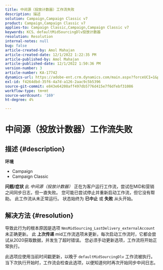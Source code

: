 ```yaml
---
title: 中间源（投放计数器）工作流失败
description: 描述
solution: Campaign,Campaign Classic v7
product: Campaign,Campaign Classic v7
applies-to: Campaign Classic,Campaign,Campaign Classic v7
keywords: KCS、defaultMidSourcingDlv投放计数器
resolution: Resolution
internal-notes: null
bug: false
article-created-by: Amol Mahajan
article-created-date: 12/1/2022 1:22:35 PM
article-published-by: Amol Mahajan
article-published-date: 12/1/2022 1:50:36 PM
version-number: 3
article-number: KA-17742
dynamics-url: https://adobe-ent.crm.dynamics.com/main.aspx?forceUCI=1&pagetype=entityrecord&etn=knowledgearticle&id=79e72335-7b71-ed11-9561-6045bd006793
exl-id: f4264dbd-35f6-4a7d-a126-2aac9c5b5396
source-git-commit: e843e64208aff497db5776d415e7f6dfebf31086
workflow-type: tm+mt
source-wordcount: '169'
ht-degree: 4%

---
```


# 中间源（投放计数器）工作流失败

## 描述 {#description}

<b>环境</b>
- Campaign
- Campaign Classic



<b>问题/症状</b>
此 *中间源（投放计数器）* 正在为客户运行工作流，尝试在MID和营销之间同步日志，但一直失败。 您可能已尝试停止并重新启动工作流，但它没有帮助。 此工作流从未正常运行。 状态始终为 <b>已中止</b> 或 <b>失败</b> 从头开始。


## 解决方法 {#resolution}


导致此行为的根本原因是选项 `NmsMidSourcing_LastDelivery_externalAccount` 未正确更新。 此 <b>上次传递</b> mid工作流选项未更新，每次启动工作流时，它都会尝试从2020获取数据，并发生了超时错误。 您必须手动更新选项，工作流将开始正常执行。

此选项应使用当前时间戳更新，以晚于 `defaultMidSourcingDlv` 工作流被执行。 当下次执行开始时，工作流会检查此选项，以便知道何时再次开始同步中间日志。
